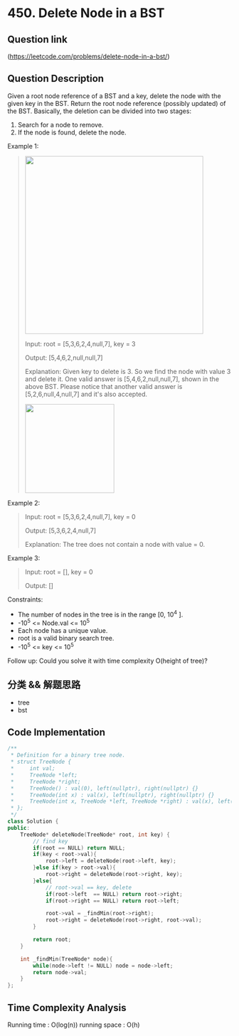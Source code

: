 # 450. Delete Node in a BST

## Question link
(https://leetcode.com/problems/delete-node-in-a-bst/)

## Question Description
Given a root node reference of a BST and a key, delete the node with the given key in the BST. Return the root node reference (possibly updated) of the BST.
Basically, the deletion can be divided into two stages:
1. Search for a node to remove.
2. If the node is found, delete the node.

Example 1:
> <img src="https://assets.leetcode.com/uploads/2020/09/04/del_node_1.jpg" width="400" />
>
> Input: root = [5,3,6,2,4,null,7], key = 3
>
> Output: [5,4,6,2,null,null,7]
>
> Explanation: Given key to delete is 3. So we find the node with value 3 and delete it.
> One valid answer is [5,4,6,2,null,null,7], shown in the above BST.
> Please notice that another valid answer is [5,2,6,null,4,null,7] and it's also accepted.
>
> <img src="https://assets.leetcode.com/uploads/2020/09/04/del_node_supp.jpg" width="200" />

Example 2:
> Input: root = [5,3,6,2,4,null,7], key = 0
>
> Output: [5,3,6,2,4,null,7]
>
> Explanation: The tree does not contain a node with value = 0.

Example 3:
> Input: root = [], key = 0
>
> Output: []

Constraints:
- The number of nodes in the tree is in the range [0, 10<sup>4</sup> ].
- -10<sup>5</sup>  <= Node.val <= 10<sup>5</sup> 
- Each node has a unique value.
- root is a valid binary search tree.
- -10<sup>5</sup>  <= key <= 10<sup>5</sup> 

Follow up: Could you solve it with time complexity O(height of tree)?
## 分类 && 解题思路
- tree
- bst

## Code Implementation
```c++
/**
 * Definition for a binary tree node.
 * struct TreeNode {
 *     int val;
 *     TreeNode *left;
 *     TreeNode *right;
 *     TreeNode() : val(0), left(nullptr), right(nullptr) {}
 *     TreeNode(int x) : val(x), left(nullptr), right(nullptr) {}
 *     TreeNode(int x, TreeNode *left, TreeNode *right) : val(x), left(left), right(right) {}
 * };
 */
class Solution {
public:
    TreeNode* deleteNode(TreeNode* root, int key) {
        // find key
        if(root == NULL) return NULL;
        if(key < root->val){
            root->left = deleteNode(root->left, key);
        }else if(key > root->val){
            root->right = deleteNode(root->right, key);
        }else{
            // root->val == key, delete
            if(root->left  == NULL) return root->right;
            if(root->right == NULL) return root->left;

            root->val = _findMin(root->right);
            root->right = deleteNode(root->right, root->val);
        }

        return root;
    }

    int _findMin(TreeNode* node){
        while(node->left != NULL) node = node->left;
        return node->val;
    }
};
```

## Time Complexity Analysis
Running time  : O(log(n))
running space : O(h)